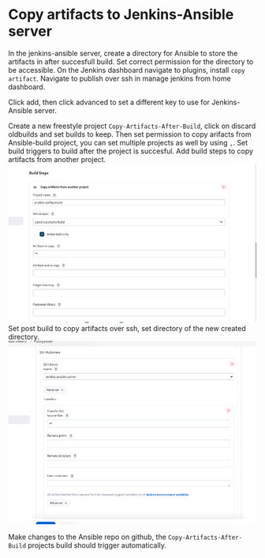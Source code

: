 # Copy artifacts to Jenkins-Ansible server
 
In the jenkins-ansible server, create a directory for Ansible to store the artifacts in after succesfull build. Set correct permission for the directory to be accessible. On the Jenkins dashboard navigate to plugins, install `copy artifact`. Navigate to publish over ssh in manage jenkins from home dashboard. 

Click add, then click advanced to set  a different key to use for Jenkins-Ansible server.

Create a new freestyle project `Copy-Artifacts-After-Build`, click on discard oldbuilds and set builds to keep. Then set permission to copy arifacts from Ansible-build project, you can set multiple projects as well by using `,`. Set build triggers to build after the project is succesful. Add build steps to copy artifacts from another project. ![build-steps](./assets/build_step.png)
Set post build to copy artifacts over ssh, set directory of the new created directory. ![post-build](./assets/post_build.png)

Make changes to the Ansible repo on github, the `Copy-Artifacts-After-Build` projects build should trigger automatically.